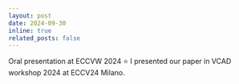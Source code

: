 ```yaml
---
layout: post
date: 2024-09-30 
inline: true
related_posts: false
---
```


Oral presentation at ECCVW 2024 :star: I presented our paper in VCAD workshop 2024 at ECCV24 Milano.